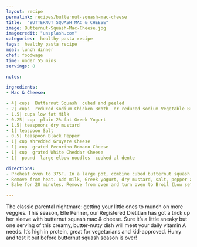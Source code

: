 ```yaml
---
layout: recipe
permalink: recipes/butternut-squash-mac-cheese
title:  "BUTTERNUT SQUASH MAC & CHEESE"
image: Butternut-Squash-Mac-Cheese.jpg
imagecredit: "unsplash.com"
categories:  healthy pasta recipe
tags:  healthy pasta recipe
meal: lunch dinner
chef: foodwage
time: under 55 mins
servings: 8

notes:

ingredients:
- Mac & Cheese:

- 4| cups  Butternut Squash  cubed and peeled
- 2| cups  reduced sodium Chicken Broth  or reduced sodium Vegetable Broth
- 1.5| cups low fat Milk
- 0.25| cup  plain 2% fat Greek Yogurt
- 1.5| teaspoons dry mustard
- 1| teaspoon Salt
- 0.5| teaspoon Black Pepper
- 1| cup shredded Gruyere Cheese
- 1| cup  grated Pecorino Romano Cheese
- 1| cup  grated White Cheddar Cheese
- 1|  pound  large elbow noodles  cooked al dente

directions:
- Preheat oven to 375F. In a large pot, combine cubed butternut squash and chicken broth and bring to a boil. Reduce heat and simmer for 20-25 minutes, until squash is tender.
- Remove from heat. Add milk, Greek yogurt, dry mustard, salt, pepper and puree until smooth with an immersion blender. Stir in Gruyere and Romano cheeses until melted and then fold in pasta. Pour everything into a large cast iron skillet or 13 x 9-inch baking dish lightly brushed with olive oil.
- Bake for 20 minutes. Remove from oven and turn oven to Broil (Low setting). Sprinkle cheddar cheese over macaroni and return to oven for an additional 3-5 minutes until cheese has browned and some edges of noodles are crisp.

---
```


The classic parental nightmare: getting your little ones to munch on more veggies. This season, Elle Penner, our Registered Dietitian has got a trick up her sleeve with butternut squash mac & cheese. Sure it’s a little sneaky but one serving of this creamy, butter-nutty dish will meet your daily vitamin A needs. It’s high in protein, great for vegetarians and kid-approved. Hurry and test it out before butternut squash season is over!